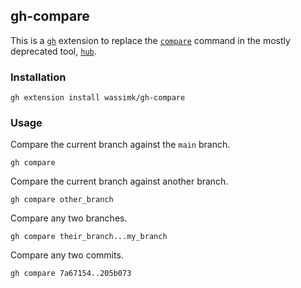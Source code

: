 ## gh-compare

This is a [`gh`](https://cli.github.com/) extension to replace the [`compare`](https://hub.github.com/hub-compare.1.html) command in the mostly deprecated tool, [`hub`](https://hub.github.com/).

### Installation

```shell
gh extension install wassimk/gh-compare
```

### Usage

Compare the current branch against the `main` branch.

```shell
gh compare
```

Compare the current branch against another branch.

```shell
gh compare other_branch
```

Compare any two branches.


```shell
gh compare their_branch...my_branch
```

Compare any two commits.

```shell
gh compare 7a67154..205b073
```
